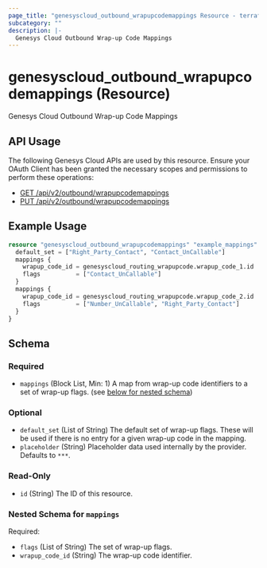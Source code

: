 ```yaml
---
page_title: "genesyscloud_outbound_wrapupcodemappings Resource - terraform-provider-genesyscloud"
subcategory: ""
description: |-
  Genesys Cloud Outbound Wrap-up Code Mappings
---
```

# genesyscloud_outbound_wrapupcodemappings (Resource)

Genesys Cloud Outbound Wrap-up Code Mappings

## API Usage
The following Genesys Cloud APIs are used by this resource. Ensure your OAuth Client has been granted the necessary scopes and permissions to perform these operations:

- [GET /api/v2/outbound/wrapupcodemappings](https://developer.genesys.cloud/devapps/api-explorer#get-api-v2-outbound-wrapupcodemappings)
- [PUT /api/v2/outbound/wrapupcodemappings](https://developer.genesys.cloud/devapps/api-explorer#put-api-v2-outbound-wrapupcodemappings)

## Example Usage

```terraform
resource "genesyscloud_outbound_wrapupcodemappings" "example_mappings" {
  default_set = ["Right_Party_Contact", "Contact_UnCallable"]
  mappings {
    wrapup_code_id = genesyscloud_routing_wrapupcode.wrapup_code_1.id
    flags          = ["Contact_UnCallable"]
  }
  mappings {
    wrapup_code_id = genesyscloud_routing_wrapupcode.wrapup_code_2.id
    flags          = ["Number_UnCallable", "Right_Party_Contact"]
  }
}
```

<!-- schema generated by tfplugindocs -->
## Schema

### Required

- `mappings` (Block List, Min: 1) A map from wrap-up code identifiers to a set of wrap-up flags. (see [below for nested schema](#nestedblock--mappings))

### Optional

- `default_set` (List of String) The default set of wrap-up flags. These will be used if there is no entry for a given wrap-up code in the mapping.
- `placeholder` (String) Placeholder data used internally by the provider. Defaults to `***`.

### Read-Only

- `id` (String) The ID of this resource.

<a id="nestedblock--mappings"></a>
### Nested Schema for `mappings`

Required:

- `flags` (List of String) The set of wrap-up flags.
- `wrapup_code_id` (String) The wrap-up code identifier.

